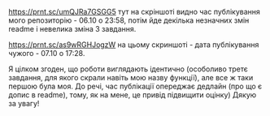 https://prnt.sc/umQJRa7GSGG5
тут на скріншоті видно час публікування мого репозиторію - 06.10 о 23:58, потім йде декілька незначних змін readme і невелика зміна 3 завдання.

https://prnt.sc/as9wRGHJogzW на цьому скриншоті - дата публікування чужого - 07.10 о 17:28. 

Я цілком згоден, що роботи виглядають ідентично (особоливо третє завдання, для якого скрали навіть мою назву функції), але все ж таки першою була моя. До речі, час публікації опереджає дедлайн (про що є допис в readme), тому, як на мене, це привід підвищити оцінку)
Дякую за увагу!
